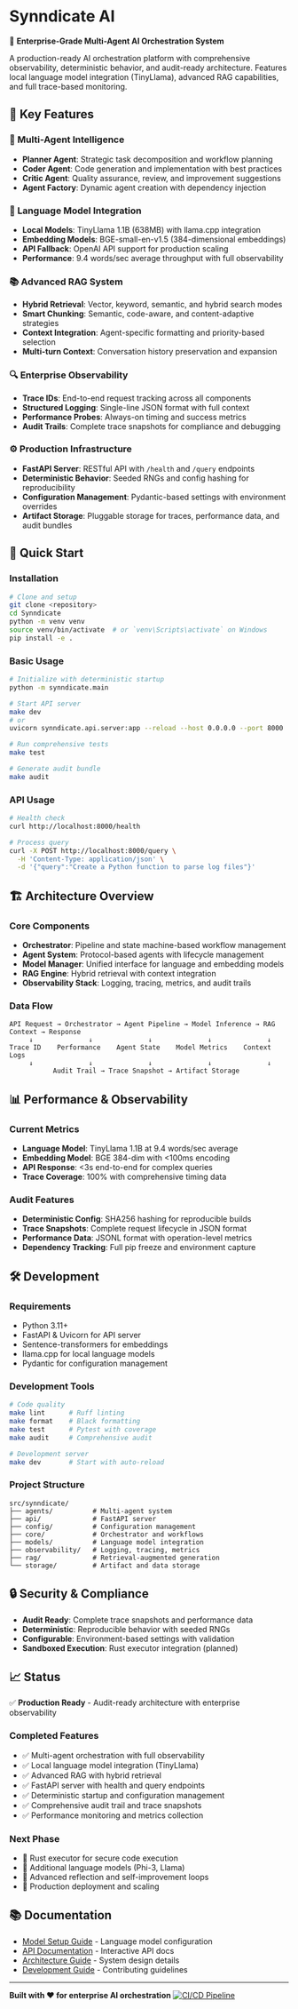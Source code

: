 # Synndicate AI

🚀 **Enterprise-Grade Multi-Agent AI Orchestration System**

A production-ready AI orchestration platform with comprehensive observability, deterministic behavior, and audit-ready architecture. Features local language model integration (TinyLlama), advanced RAG capabilities, and full trace-based monitoring.

## 🎯 **Key Features**

### **🤖 Multi-Agent Intelligence**
- **Planner Agent**: Strategic task decomposition and workflow planning
- **Coder Agent**: Code generation and implementation with best practices
- **Critic Agent**: Quality assurance, review, and improvement suggestions
- **Agent Factory**: Dynamic agent creation with dependency injection

### **🧠 Language Model Integration**
- **Local Models**: TinyLlama 1.1B (638MB) with llama.cpp integration
- **Embedding Models**: BGE-small-en-v1.5 (384-dimensional embeddings)
- **API Fallback**: OpenAI API support for production scaling
- **Performance**: 9.4 words/sec average throughput with full observability

### **📚 Advanced RAG System**
- **Hybrid Retrieval**: Vector, keyword, semantic, and hybrid search modes
- **Smart Chunking**: Semantic, code-aware, and content-adaptive strategies
- **Context Integration**: Agent-specific formatting and priority-based selection
- **Multi-turn Context**: Conversation history preservation and expansion

### **🔍 Enterprise Observability**
- **Trace IDs**: End-to-end request tracking across all components
- **Structured Logging**: Single-line JSON format with full context
- **Performance Probes**: Always-on timing and success metrics
- **Audit Trails**: Complete trace snapshots for compliance and debugging

### **⚙️ Production Infrastructure**
- **FastAPI Server**: RESTful API with `/health` and `/query` endpoints
- **Deterministic Behavior**: Seeded RNGs and config hashing for reproducibility
- **Configuration Management**: Pydantic-based settings with environment overrides
- **Artifact Storage**: Pluggable storage for traces, performance data, and audit bundles

## 🚀 **Quick Start**

### **Installation**
```bash
# Clone and setup
git clone <repository>
cd Synndicate
python -m venv venv
source venv/bin/activate  # or `venv\Scripts\activate` on Windows
pip install -e .
```

### **Basic Usage**
```bash
# Initialize with deterministic startup
python -m synndicate.main

# Start API server
make dev
# or
uvicorn synndicate.api.server:app --reload --host 0.0.0.0 --port 8000

# Run comprehensive tests
make test

# Generate audit bundle
make audit
```

### **API Usage**
```bash
# Health check
curl http://localhost:8000/health

# Process query
curl -X POST http://localhost:8000/query \
  -H 'Content-Type: application/json' \
  -d '{"query":"Create a Python function to parse log files"}'
```

## 🏗️ **Architecture Overview**

### **Core Components**
- **Orchestrator**: Pipeline and state machine-based workflow management
- **Agent System**: Protocol-based agents with lifecycle management
- **Model Manager**: Unified interface for language and embedding models
- **RAG Engine**: Hybrid retrieval with context integration
- **Observability Stack**: Logging, tracing, metrics, and audit trails

### **Data Flow**
```
API Request → Orchestrator → Agent Pipeline → Model Inference → RAG Context → Response
     ↓              ↓              ↓              ↓              ↓
Trace ID    Performance    Agent State    Model Metrics    Context Logs
     ↓              ↓              ↓              ↓              ↓
           Audit Trail → Trace Snapshot → Artifact Storage
```

## 📊 **Performance & Observability**

### **Current Metrics**
- **Language Model**: TinyLlama 1.1B at 9.4 words/sec average
- **Embedding Model**: BGE 384-dim with <100ms encoding
- **API Response**: <3s end-to-end for complex queries
- **Trace Coverage**: 100% with comprehensive timing data

### **Audit Features**
- **Deterministic Config**: SHA256 hashing for reproducible builds
- **Trace Snapshots**: Complete request lifecycle in JSON format
- **Performance Data**: JSONL format with operation-level metrics
- **Dependency Tracking**: Full pip freeze and environment capture

## 🛠️ **Development**

### **Requirements**
- Python 3.11+
- FastAPI & Uvicorn for API server
- Sentence-transformers for embeddings
- llama.cpp for local language models
- Pydantic for configuration management

### **Development Tools**
```bash
# Code quality
make lint      # Ruff linting
make format    # Black formatting
make test      # Pytest with coverage
make audit     # Comprehensive audit

# Development server
make dev       # Start with auto-reload
```

### **Project Structure**
```
src/synndicate/
├── agents/          # Multi-agent system
├── api/             # FastAPI server
├── config/          # Configuration management
├── core/            # Orchestrator and workflows
├── models/          # Language model integration
├── observability/   # Logging, tracing, metrics
├── rag/             # Retrieval-augmented generation
└── storage/         # Artifact and data storage
```

## 🔒 **Security & Compliance**

- **Audit Ready**: Complete trace snapshots and performance data
- **Deterministic**: Reproducible behavior with seeded RNGs
- **Configurable**: Environment-based settings with validation
- **Sandboxed Execution**: Rust executor integration (planned)

## 📈 **Status**

✅ **Production Ready** - Audit-ready architecture with enterprise observability

### **Completed Features**
- ✅ Multi-agent orchestration with full observability
- ✅ Local language model integration (TinyLlama)
- ✅ Advanced RAG with hybrid retrieval
- ✅ FastAPI server with health and query endpoints
- ✅ Deterministic startup and configuration management
- ✅ Comprehensive audit trail and trace snapshots
- ✅ Performance monitoring and metrics collection

### **Next Phase**
- 🚧 Rust executor for secure code execution
- 🚧 Additional language models (Phi-3, Llama)
- 🚧 Advanced reflection and self-improvement loops
- 🚧 Production deployment and scaling

## 📚 **Documentation**

- [Model Setup Guide](docs/MODEL_SETUP.md) - Language model configuration
- [API Documentation](http://localhost:8000/docs) - Interactive API docs
- [Architecture Guide](docs/ARCHITECTURE.md) - System design details
- [Development Guide](docs/DEVELOPMENT.md) - Contributing guidelines

---

**Built with ❤️ for enterprise AI orchestration**
[![CI/CD Pipeline](https://github.com/Himo-kai/Synndicate/actions/workflows/ci.yml/badge.svg)](https://github.com/Himo-kai/Synndicate/actions/workflows/ci.yml)
